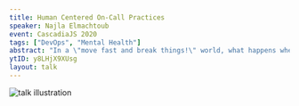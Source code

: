 ```yaml
---
title: Human Centered On-Call Practices
speaker: Najla Elmachtoub
event: CascadiaJS 2020
tags: ["DevOps", "Mental Health"]
abstract: "In a \"move fast and break things!\" world, what happens when the things we’re breaking are our people and teams? In this talk, we’ll walk through a real example of my team’s on-call process, where alarm and burnout became the norm in the midst of revenue-driven deadlines. We’ll discuss how taking a human-centered and data-driven approach to resolve this process debt resulted in a happier team and more robust software, and how this framework can be applied more generally."
ytID: y8LHjX9XUsg
layout: talk
---
```

![talk illustration](https://2020.cascadiajs.com/images/speakers/najla-elmachtoub-illustration.png)